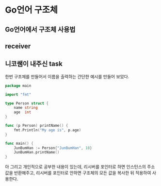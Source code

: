 # Go언어 구조체

## Go언어에서 구조체 사용법

## receiver

## 니코쌤이 내주신 task

한번 구조체를 만들어서 이름을 출력하는 간단한 예시를 만들어 보았다.

```go
package main

import "fmt"

type Person struct {
	name string
	age  int
}

func (p Person) printName() {
	fmt.Println("My age is", p.age)
}

func main() {
	JunBumHan := Person{"JunBumHan", 18}
	JunBumHan.printName()
}
```

아 그리고 개인적으로 공부한 내용이 있는데, 리시버를 포인터로 하면 인스턴스의 주소값을 반환해주고, 리시버를 포인터로 안하면 구조체의 모든 값을 복사한 뒤 적용하여 사용한다.